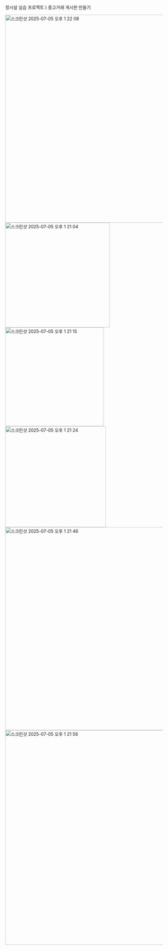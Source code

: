 정시설 실습 프로젝트 ) 중고거래 게시판 만들기

<img width="663" alt="스크린샷 2025-07-05 오후 1 22 08" src="https://github.com/user-attachments/assets/303f7373-cd40-4f87-938d-f072f9e7407d" />

<img width="334" alt="스크린샷 2025-07-05 오후 1 21 04" src="https://github.com/user-attachments/assets/1198c697-04fd-4605-956f-a378d9d14aae" />
<img width="315" alt="스크린샷 2025-07-05 오후 1 21 15" src="https://github.com/user-attachments/assets/d7612f3e-821a-4a4a-b24b-8586bbd17544" />
<img width="322" alt="스크린샷 2025-07-05 오후 1 21 24" src="https://github.com/user-attachments/assets/05da076f-426c-4841-8365-20d219dcb553" />
<img width="647" alt="스크린샷 2025-07-05 오후 1 21 46" src="https://github.com/user-attachments/assets/f5348d58-dd8c-40af-b745-93155a58b746" />
<img width="684" alt="스크린샷 2025-07-05 오후 1 21 56" src="https://github.com/user-attachments/assets/897611d0-c869-4c04-9ba2-3043ddb03197" />
